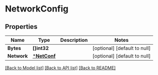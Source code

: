 # NetworkConfig

## Properties
Name | Type | Description | Notes
------------ | ------------- | ------------- | -------------
**Bytes** | **[]int32** |  | [optional] [default to null]
**Network** | [***NetConf**](NetConf.md) |  | [optional] [default to null]

[[Back to Model list]](../README.md#documentation-for-models) [[Back to API list]](../README.md#documentation-for-api-endpoints) [[Back to README]](../README.md)

